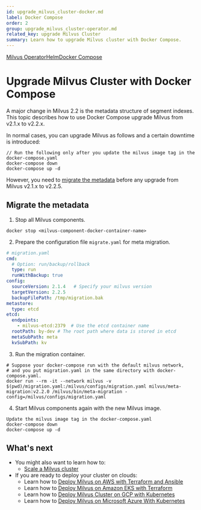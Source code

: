 ```yaml
---
id: upgrade_milvus_cluster-docker.md
label: Docker Compose
order: 2
group: upgrade_milvus_cluster-operator.md
related_key: upgrade Milvus Cluster
summary: Learn how to upgrade Milvus cluster with Docker Compose.
---
```


<div class="tab-wrapper"><a href="upgrade_milvus_cluster-operator.md" class=''>Milvus Operator</a><a href="upgrade_milvus_cluster-helm.md" class=''>Helm</a><a href="upgrade_milvus_cluster-docker.md" class='active '>Docker Compose</a></div>

# Upgrade Milvus Cluster with Docker Compose

A major change in Milvus 2.2 is the metadata structure of segment indexes. This topic describes how to use Docker Compose upgrade Milvus from v2.1.x to v2.2.x.

In normal cases, you can upgrade Milvus as follows and a certain downtime is introduced:

```shell
// Run the following only after you update the milvus image tag in the docker-compose.yaml
docker-compose down
docker-compose up -d
```

However, you need to [migrate the metadata](#Migrate-the-metadata) before any upgrade from Milvus v2.1.x to v2.2.5.

## Migrate the metadata

1. Stop all Milvus components.

```
docker stop <milvus-component-docker-container-name>
```

2. Prepare the configuration file `migrate.yaml` for meta migration.

```yaml
# migration.yaml
cmd:
  # Option: run/backup/rollback
  type: run
  runWithBackup: true
config:
  sourceVersion: 2.1.4   # Specify your milvus version
  targetVersion: 2.2.5
  backupFilePath: /tmp/migration.bak
metastore:
  type: etcd
etcd:
  endpoints:
    - milvus-etcd:2379  # Use the etcd container name
  rootPath: by-dev # The root path where data is stored in etcd
  metaSubPath: meta
  kvSubPath: kv
```

3. Run the migration container.

```
# Suppose your docker-compose run with the default milvus network,
# and you put migration.yaml in the same directory with docker-compose.yaml.
docker run --rm -it --network milvus -v $(pwd)/migration.yaml:/milvus/configs/migration.yaml milvus/meta-migration:v2.2.0 /milvus/bin/meta-migration -config=/milvus/configs/migration.yaml
```

4. Start Milvus components again with the new Milvus image.

```
Update the milvus image tag in the docker-compose.yaml
docker-compose down
docker-compose up -d
```

## What's next
- You might also want to learn how to:
  - [Scale a Milvus cluster](scaleout.md)
- If you are ready to deploy your cluster on clouds:
  - Learn how to [Deploy Milvus on AWS with Terraform and Ansible](aws.md)
  - Learn how to [Deploy Milvus on Amazon EKS with Terraform](eks.md)
  - Learn how to [Deploy Milvus Cluster on GCP with Kubernetes](gcp.md)
  - Learn how to [Deploy Milvus on Microsoft Azure With Kubernetes](azure.md)
